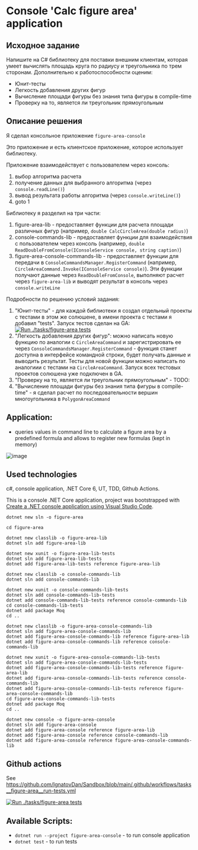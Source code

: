 # Console 'Calc figure area' application

## Исходное задание
Напишите на C# библиотеку для поставки внешним клиентам, которая умеет вычислять площадь круга по радиусу и треугольника по трем сторонам.
Дополнительно к работоспособности оценим:
- Юнит-тесты
- Легкость добавления других фигур
- Вычисление площади фигуры без знания типа фигуры в compile-time
- Проверку на то, является ли треугольник прямоугольным

## Описание решения
Я сделал консольное приложение `figure-area-console`

Это приложение и есть клиентское приложение, которое использует библиотеку.

Приложение взаимодействует с пользователем через консоль: 

1. выбор алгоритма расчета
1. получение данных для выбранного алгоритма (через `console.readLine()`)
1. вывод результата работы алгоритма (через `console.writeLine()`)
1. goto 1

Библиотеку я разделил на три части:

1. figure-area-lib - предоставляет функции для расчета площади различных фигур (например, `double CalcCircleArea(double radius)`)
1. console-commands-lib - предоставляет функции для взаимодействия с пользователем через консоль (например, `double ReadDoubleFromConsole(IConsoleService console, string caption)`)
1. figure-area-console-commands-lib - предоставляет функции для передачи в `ConsoleCommandsManager.RegisterCommand` (например, `CircleAreaCommand.Invoke(IConsoleService console)`). Эти функции получают данные через `ReadDoubleFromConsole`, выполняют расчет через `figure-area-lib` и выводят результат в консоль через `console.writeLine`

Подробности по решению условий задания:
1. "Юнит-тесты" - для каждой библиотеки я создал отдельный проекты с тестами в этом же солюшене, в имени проекта с тестами я добавил "tests". Запуск тестов сделан на GA: [![Run ./tasks/figure-area tests](https://github.com/IgnatovDan/Sandbox/actions/workflows/tasks__figure-area__run-tests.yml/badge.svg)](https://github.com/IgnatovDan/Sandbox/actions/workflows/tasks__figure-area__run-tests.yml)
2. "Легкость добавления других фигур": можно написать новую функцию по аналогии с `CircleAreaCommand` и зарегистрировать ее через `ConsoleCommandsManager.RegisterCommand` - функция станет доступна в интерфейсе командной строки, будет получать данные и выводить результат. Тесты для новой функции можно написать по аналогиии с тестами на `CircleAreaCommand`. Запуск всех тестовых проектов солюшена уже подключен в GA.
3. "Проверку на то, является ли треугольник прямоугольным" - TODO:
4. "Вычисление площади фигуры без знания типа фигуры в compile-time" - я сделал расчет по последовательности вершин многоугольника в `PolygonAreaCommand`

## Application:
- queries values in command line to calculate a figure area by a predefined formula and allows to register new formulas (kept in memory)

![image](https://user-images.githubusercontent.com/2094015/190881448-bc6dcf22-bb17-4b5a-84af-a3a72e9b68f5.png)

## Used technologies
c#, console application, .NET Core 6, UT, TDD, Github Actions.

This is a console .NET Core application, project was bootstrapped with [Create a .NET console application using Visual Studio Code](https://docs.microsoft.com/en-us/dotnet/core/tutorials/with-visual-studio-code?pivots=dotnet-6-0).

```
dotnet new sln -o figure-area 

cd figure-area 

dotnet new classlib -o figure-area-lib 
dotnet sln add figure-area-lib

dotnet new xunit -o figure-area-lib-tests 
dotnet sln add figure-area-lib-tests
dotnet add figure-area-lib-tests reference figure-area-lib

dotnet new classlib -o console-commands-lib
dotnet sln add console-commands-lib

dotnet new xunit -o console-commands-lib-tests
dotnet sln add console-commands-lib-tests
dotnet add console-commands-lib-tests reference console-commands-lib
cd console-commands-lib-tests
dotnet add package Moq
cd ..

dotnet new classlib -o figure-area-console-commands-lib
dotnet sln add figure-area-console-commands-lib
dotnet add figure-area-console-commands-lib reference figure-area-lib
dotnet add figure-area-console-commands-lib reference console-commands-lib

dotnet new xunit -o figure-area-console-commands-lib-tests
dotnet sln add figure-area-console-commands-lib-tests
dotnet add figure-area-console-commands-lib-tests reference figure-area-lib
dotnet add figure-area-console-commands-lib-tests reference console-commands-lib
dotnet add figure-area-console-commands-lib-tests reference figure-area-console-commands-lib
cd figure-area-console-commands-lib-tests
dotnet add package Moq
cd ..

dotnet new console -o figure-area-console
dotnet sln add figure-area-console
dotnet add figure-area-console reference figure-area-lib
dotnet add figure-area-console reference console-commands-lib
dotnet add figure-area-console reference figure-area-console-commands-lib
```

## Github actions
See https://github.com/IgnatovDan/Sandbox/blob/main/.github/workflows/tasks__figure-area__run-tests.yml

[![Run ./tasks/figure-area tests](https://github.com/IgnatovDan/Sandbox/actions/workflows/tasks__figure-area__run-tests.yml/badge.svg)](https://github.com/IgnatovDan/Sandbox/actions/workflows/tasks__figure-area__run-tests.yml)

## Available Scripts:

- `dotnet run --project figure-area-console` - to run console application
- `dotnet test` - to run tests
